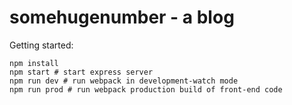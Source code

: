 # somehugenumber - a blog

Getting started:
```
npm install
npm start # start express server
npm run dev # run webpack in development-watch mode
npm run prod # run webpack production build of front-end code
```
